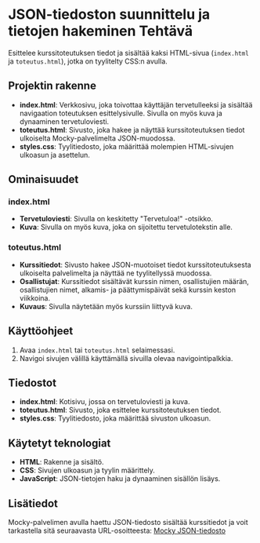# JSON-tiedoston suunnittelu ja tietojen hakeminen Tehtävä

Esittelee kurssitoteutuksen tiedot ja sisältää kaksi HTML-sivua (`index.html` ja `toteutus.html`), jotka on tyylitelty CSS:n avulla.

## Projektin rakenne

- **index.html**: Verkkosivu, joka toivottaa käyttäjän tervetulleeksi ja sisältää navigaation toteutuksen esittelysivulle. Sivulla on myös kuva ja dynaaminen tervetuloviesti.
- **toteutus.html**: Sivusto, joka hakee ja näyttää kurssitoteutuksen tiedot ulkoiselta Mocky-palvelimelta JSON-muodossa.
- **styles.css**: Tyylitiedosto, joka määrittää molempien HTML-sivujen ulkoasun ja asettelun.

## Ominaisuudet

### index.html

- **Tervetuloviesti**: Sivulla on keskitetty "Tervetuloa!" -otsikko.
- **Kuva**: Sivulla on myös kuva, joka on sijoitettu tervetulotekstin alle.

### toteutus.html

- **Kurssitiedot**: Sivusto hakee JSON-muotoiset tiedot kurssitoteutuksesta ulkoiselta palvelimelta ja näyttää ne tyylitellyssä muodossa.
- **Osallistujat**: Kurssitiedot sisältävät kurssin nimen, osallistujien määrän, osallistujien nimet, alkamis- ja päättymispäivät sekä kurssin keston viikkoina.
- **Kuvaus**: Sivulla näytetään myös kurssiin liittyvä kuva.

## Käyttöohjeet

1. Avaa `index.html` tai `toteutus.html` selaimessasi.
2. Navigoi sivujen välillä käyttämällä sivuilla olevaa navigointipalkkia.

## Tiedostot

- **index.html**: Kotisivu, jossa on tervetuloviesti ja kuva.
- **toteutus.html**: Sivusto, joka esittelee kurssitoteutuksen tiedot.
- **styles.css**: Tyylitiedosto, joka määrittää sivuston ulkoasun.

## Käytetyt teknologiat

- **HTML**: Rakenne ja sisältö.
- **CSS**: Sivujen ulkoasun ja tyylin määrittely.
- **JavaScript**: JSON-tietojen haku ja dynaaminen sisällön lisäys.

## Lisätiedot

Mocky-palvelimen avulla haettu JSON-tiedosto sisältää kurssitiedot ja voit tarkastella sitä seuraavasta URL-osoitteesta:
[Mocky JSON-tiedosto](https://run.mocky.io/v3/299fe19b-34c2-463a-8b51-1b9a4e2007b6)
